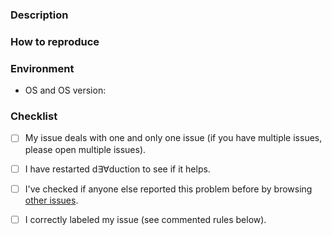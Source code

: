 <!-- Any text between such tags will not appear on the issue, you do not need
to delete it. Any such text is meant as a memo for you. -->
<!-- Be sure to have a clear, precise, concise title. -->

### Description

<!--
A *clear*, *precise*, *concise* description of what the problem is. Include at
least:
- [ ] Expected behavior / what you wanted to do;
- [ ] what happened instead;
- [ ] error message (if any);
- [ ] if you are a developper, commit ID and which branch you are on.

If helpful, provide any useful media (e.g. screenshots or code). Provide any
useful information.
-->

### How to reproduce

<!--
- [ ] How to reproduce your issue, step by step:
1. …
2. …
…

If helpful, provide any useful media (e.g. screenshots or code).
-->

### Environment

- OS and OS version: <!-- (e.g. Windows, macOS, Linux) -->

### Checklist

<!-- Do not check an item if you did not do it, do not lie. -->

- [ ] My issue deals with one and only one issue (if you have multiple issues,
    please open multiple issues).
- [ ] I have restarted d∃∀duction to see if it helps.
- [ ] I've checked if anyone else reported this problem before by browsing
    [other issues](https://github.com/dEAduction/dEAduction/issues).
- [ ] I correctly labeled my issue (see commented rules below).

  <!-- Issue labels rules
  Include one and only one of the following Area labels:
  - area::code
  - area::courses files
  - area::docs
  - area::guidelines
  - area::install
  - area::snippets
  - area::teaching
  - area::tests
  - area::tools
  - area::ui

  Include one and only one of the following Type labels
  - type::bug
  - type::maintenance
  - type::question
  - type::refactor
  - type::suggestion
  -->
